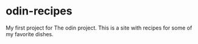# odin-recipes
My first project for The odin project. This is a site with recipes for some of my favorite dishes.
